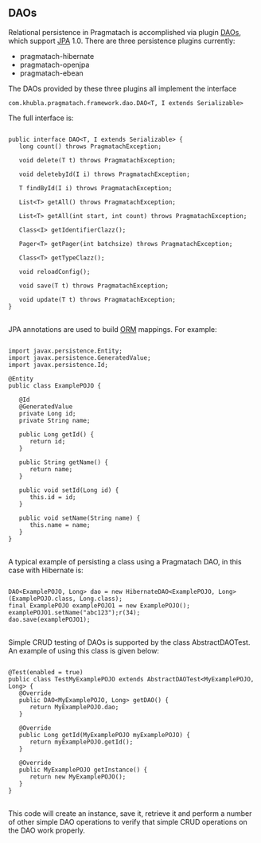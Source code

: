 DAOs
------------------------

Relational persistence in Pragmatach is accomplished via plugin [DAOs](http://en.wikipedia.org/wiki/Data_access_object), which support [JPA](http://en.wikipedia.org/wiki/Java_Persistence_API) 1.0.  There are three persistence plugins currently:

* pragmatach-hibernate
* pragmatach-openjpa
* pragmatach-ebean

The DAOs provided by these three plugins all implement the interface

`com.khubla.pragmatach.framework.dao.DAO<T, I extends Serializable>`

The full interface is:

<pre>
<code>
public interface DAO&lt;T, I extends Serializable&gt; {
   long count() throws PragmatachException;

   void delete(T t) throws PragmatachException;

   void deletebyId(I i) throws PragmatachException;

   T findById(I i) throws PragmatachException;

   List&lt;T&gt; getAll() throws PragmatachException;

   List&lt;T&gt; getAll(int start, int count) throws PragmatachException;

   Class&lt;I&gt; getIdentifierClazz();

   Pager&lt;T&gt; getPager(int batchsize) throws PragmatachException;

   Class&lt;T&gt; getTypeClazz();

   void reloadConfig();

   void save(T t) throws PragmatachException;

   void update(T t) throws PragmatachException;
}
</code>
</pre>

JPA annotations are used to build [ORM](http://en.wikipedia.org/wiki/Object-relational_mapping) mappings.  For example:

<pre>
<code>
import javax.persistence.Entity;
import javax.persistence.GeneratedValue;
import javax.persistence.Id;

@Entity
public class ExamplePOJO {

   @Id
   @GeneratedValue
   private Long id;
   private String name;
   
   public Long getId() {
      return id;
   }

   public String getName() {
      return name;
   }

   public void setId(Long id) {
      this.id = id;
   }

   public void setName(String name) {
      this.name = name;
   }
}
</code>
</pre>

A typical example of persisting a class using a Pragmatach DAO, in this case with Hibernate is:

<pre>
<code>
DAO&lt;ExamplePOJO, Long&gt; dao = new HibernateDAO&lt;ExamplePOJO, Long&gt;(ExamplePOJO.class, Long.class);
final ExamplePOJO examplePOJO1 = new ExamplePOJO();
examplePOJO1.setName("abc123");r(34);
dao.save(examplePOJO1);
</code>    
</pre>

Simple CRUD testing of DAOs is supported by the class AbstractDAOTest.  An example of using this class is given  below:

<pre>
<code>
@Test(enabled = true)
public class TestMyExamplePOJO extends AbstractDAOTest&lt;MyExamplePOJO, Long&gt; {
   @Override
   public DAO&lt;MyExamplePOJO, Long&gt; getDAO() {
      return MyExamplePOJO.dao;
   }
 
   @Override
   public Long getId(MyExamplePOJO myExamplePOJO) {
      return myExamplePOJO.getId();
   }
 
   @Override
   public MyExamplePOJO getInstance() {
      return new MyExamplePOJO();
   }
}
</code>    
</pre>

This code will create an instance, save it, retrieve it and perform a number of other simple DAO operations to verify that simple CRUD operations on the DAO work properly.


